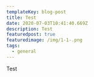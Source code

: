 ```yaml
---
templateKey: blog-post
title: Test
date: 2020-07-03T10:41:40.669Z
description: Test
featuredpost: true
featuredimage: /img/1-1-.png
tags:
  - general
---
```

Test
